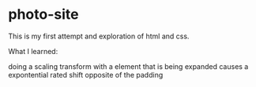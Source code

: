# photo-site

This is my first attempt and exploration of html and css.

What I learned:

doing a scaling transform with a element that is being expanded causes a expontential rated shift opposite of the padding